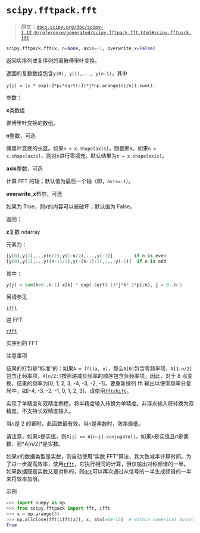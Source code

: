 # `scipy.fftpack.fft`

> 原文：[`docs.scipy.org/doc/scipy-1.12.0/reference/generated/scipy.fftpack.fft.html#scipy.fftpack.fft`](https://docs.scipy.org/doc/scipy-1.12.0/reference/generated/scipy.fftpack.fft.html#scipy.fftpack.fft)

```py
scipy.fftpack.fft(x, n=None, axis=-1, overwrite_x=False)
```

返回实序列或复序列的离散傅里叶变换。

返回的复数数组包含`y(0), y(1),..., y(n-1)`，其中

`y(j) = (x * exp(-2*pi*sqrt(-1)*j*np.arange(n)/n)).sum()`.

参数：

**x**类数组

要傅里叶变换的数组。

**n**整数，可选

傅里叶变换的长度。如果`n < x.shape[axis]`，则截断*x*。如果`n > x.shape[axis]`，则对*x*进行零填充。默认结果为`n = x.shape[axis]`。

**axis**整数，可选

计算 FFT 的轴；默认值为最后一个轴（即，`axis=-1`）。

**overwrite_x**布尔，可选

如果为 True，则*x*的内容可以被破坏；默认值为 False。

返回：

**z**复数 ndarray

元素为：

```py
[y(0),y(1),..,y(n/2),y(1-n/2),...,y(-1)]        if n is even
[y(0),y(1),..,y((n-1)/2),y(-(n-1)/2),...,y(-1)]  if n is odd 
```

其中：

```py
y(j) = sum[k=0..n-1] x[k] * exp(-sqrt(-1)*j*k* 2*pi/n), j = 0..n-1 
```

另请参见

[`ifft`](https://scipy.fftpack.ifft.html#scipy.fftpack.ifft "scipy.fftpack.ifft")

逆 FFT

[`rfft`](https://scipy.fftpack.rfft.html#scipy.fftpack.rfft "scipy.fftpack.rfft")

实序列的 FFT

注意事项

结果的打包是“标准”的：如果`A = fft(a, n)`，那么`A[0]`包含零频率项，`A[1:n/2]`包含正频率项，`A[n/2:]`按照递减负频率的顺序包含负频率项。因此，对于 8 点变换，结果的频率为[0, 1, 2, 3, -4, -3, -2, -1]。要重新排列 fft 输出以使零频率分量居中，如[-4, -3, -2, -1, 0, 1, 2, 3]，请使用[`fftshift`](https://scipy.fftpack.fftshift.html#scipy.fftpack.fftshift "scipy.fftpack.fftshift")。

实现了单精度和双精度例程。将半精度输入转换为单精度。非浮点输入将转换为双精度。不支持长双精度输入。

当*n*是 2 的幂时，此函数最有效，当*n*是素数时，效率最低。

请注意，如果*x*是实值，则`A[j] == A[n-j].conjugate()`。如果*x*是实值且*n*是偶数，则*A[n/2]*是实数。

如果*x*的数据类型是实数，则自动使用“实数 FFT”算法，其大致减半计算时间。为了进一步提高效率，使用[`rfft`](https://scipy.fftpack.rfft.html#scipy.fftpack.rfft "scipy.fftpack.rfft")，它执行相同的计算，但仅输出对称频谱的一半。如果数据既是实数又是对称的，则[`dct`](https://scipy.fftpack.dct.html#scipy.fftpack.dct "scipy.fftpack.dct")可以再次通过从信号的一半生成频谱的一半来将效率加倍。

示例

```py
>>> import numpy as np
>>> from scipy.fftpack import fft, ifft
>>> x = np.arange(5)
>>> np.allclose(fft(ifft(x)), x, atol=1e-15)  # within numerical accuracy.
True 
```

